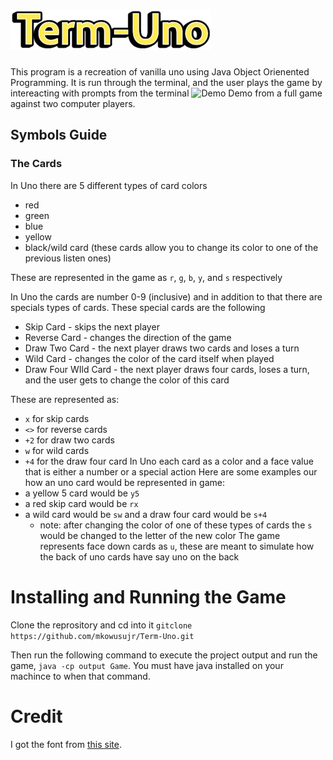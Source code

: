 # ![term-uno](/imgs/term-uno.png)
This program is a recreation of vanilla uno using Java Object Orienented Programming.
It is run through the terminal, and the user plays the game by intereacting with prompts from the terminal
![Demo](imgs/text-based-uno-demo.gif)
Demo from a full game against two computer players.
## Symbols Guide
### The Cards
In Uno there are 5 different types of card colors
* red
* green
* blue
* yellow
* black/wild card (these cards allow you to change its color to one of the previous listen ones)

These are represented in the game as `r`, `g`, `b`, `y`, and `s` respectively

In Uno the cards are number 0-9 (inclusive) and in addition to that there are specials types of cards.
These special cards are the following
* Skip Card - skips the next player
* Reverse Card - changes the direction of the game
* Draw Two Card - the next player draws two cards and loses a turn
* Wild Card - changes the color of the card itself when played
* Draw Four WIld Card - the next player draws four cards, loses a turn, and the user gets to change the color of this card

These are represented as:
* `x` for skip cards
* `<>` for reverse cards
* `+2` for draw two cards
* `w` for wild cards
* `+4` for the draw four card
In Uno each card as a color and a face value that is either a number or a special action
Here are some examples our how an uno card would be represented in game:
* a yellow 5 card would be `y5`
* a red skip card would be `rx`
* a wild card would be `sw` and a draw four card would be `s+4`
    * note: after changing the color of one of these types of cards the `s` would be changed to the letter of the new color
The game represents face down cards as `u`, these are meant to simulate how the back of uno cards have say uno on the back


# Installing and Running the Game
Clone the reprository and cd into it `gitclone https://github.com/mkowusujr/Term-Uno.git`

Then run the following command to execute the project output and run the game, `java -cp output Game`.
You must have java installed on your machince to when that command.

# Credit
I got the font from [this site](https://fontmeme.com/uno-card-game-font/).